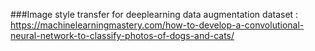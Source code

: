 ###Image style transfer for deeplearning data augmentation
dataset : https://machinelearningmastery.com/how-to-develop-a-convolutional-neural-network-to-classify-photos-of-dogs-and-cats/